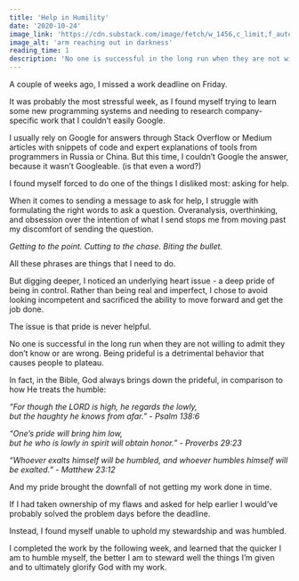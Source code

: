 ```yaml
---
title: 'Help in Humility'
date: '2020-10-24'
image_link: 'https://cdn.substack.com/image/fetch/w_1456,c_limit,f_auto,q_auto:good,fl_progressive:steep/https%3A%2F%2Fbucketeer-e05bbc84-baa3-437e-9518-adb32be77984.s3.amazonaws.com%2Fpublic%2Fimages%2F3e702265-e95f-42d5-9c4e-ed149c7b9f31_2746x1819.jpeg'
image_alt: 'arm reaching out in darkness'
reading_time: 1
description: 'No one is successful in the long run when they are not willing to admit they don’t know or are wrong...'
---
```

A couple of weeks ago, I missed a work deadline on Friday.

It was probably the most stressful week, as I found myself trying to learn some new programming systems and needing to research company-specific work that I couldn’t easily Google.

I usually rely on Google for answers through Stack Overflow or Medium articles with snippets of code and expert explanations of tools from programmers in Russia or China. But this time, I couldn’t Google the answer, because it wasn’t Googleable. (is that even a word?)

I found myself forced to do one of the things I disliked most: asking for help.

When it comes to sending a message to ask for help, I struggle with formulating the right words to ask a question. Overanalysis, overthinking, and obsession over the intention of what I send stops me from moving past my discomfort of sending the question.

_Getting to the point. Cutting to the chase. Biting the bullet._

All these phrases are things that I need to do.

But digging deeper, I noticed an underlying heart issue - a deep pride of being in control. Rather than being real and imperfect, I chose to avoid looking incompetent and sacrificed the ability to move forward and get the job done.

The issue is that pride is never helpful.

No one is successful in the long run when they are not willing to admit they don’t know or are wrong. Being prideful is a detrimental behavior that causes people to plateau.

In fact, in the Bible, God always brings down the prideful, in comparison to how He treats the humble:

_“For though the LORD is high, he regards the lowly, but the haughty he knows from afar.” - Psalm 138:6_

_“One’s pride will bring him low, but he who is lowly in spirit will obtain honor.” - Proverbs 29:23_

_“Whoever exalts himself will be humbled, and whoever humbles himself will be exalted.” - Matthew 23:12_

And my pride brought the downfall of not getting my work done in time.

If I had taken ownership of my flaws and asked for help earlier I would’ve probably solved the problem days before the deadline.

Instead, I found myself unable to uphold my stewardship and was humbled.

I completed the work by the following week, and learned that the quicker I am to humble myself, the better I am to steward well the things I’m given and to ultimately glorify God with my work.